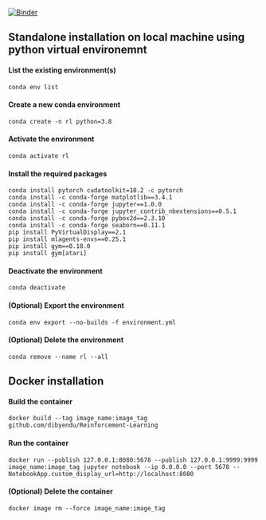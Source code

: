 [![Binder](https://mybinder.org/badge_logo.svg)](https://mybinder.org/v2/gh/dibyendu/Reinforcement-Learning/main)

## Standalone installation on local machine using python virtual environemnt

#### List the existing environment(s)
```
conda env list
```

#### Create a new conda environment
```
conda create -n rl python=3.8
```

#### Activate the environment
```
conda activate rl
```

#### Install the required packages
```
conda install pytorch cudatoolkit=10.2 -c pytorch
conda install -c conda-forge matplotlib==3.4.1
conda install -c conda-forge jupyter==1.0.0
conda install -c conda-forge jupyter_contrib_nbextensions==0.5.1
conda install -c conda-forge pybox2d==2.3.10
conda install -c conda-forge seaborn==0.11.1
pip install PyVirtualDisplay==2.1
pip install mlagents-envs==0.25.1
pip install gym==0.18.0
pip install gym[atari]
```

#### Deactivate the environment
```
conda deactivate
```

#### (Optional) Export the environment
```
conda env export --no-builds -f environment.yml
```

#### (Optional) Delete the environment
```
conda remove --name rl --all
```

## Docker installation

#### Build the container
```
docker build --tag image_name:image_tag github.com/dibyendu/Reinforcement-Learning
```

#### Run the container
```
docker run --publish 127.0.0.1:8080:5678 --publish 127.0.0.1:9999:9999 image_name:image_tag jupyter notebook --ip 0.0.0.0 --port 5678 --NotebookApp.custom_display_url=http://localhost:8080
```
#### (Optional) Delete the container
```
docker image rm --force image_name:image_tag
```
